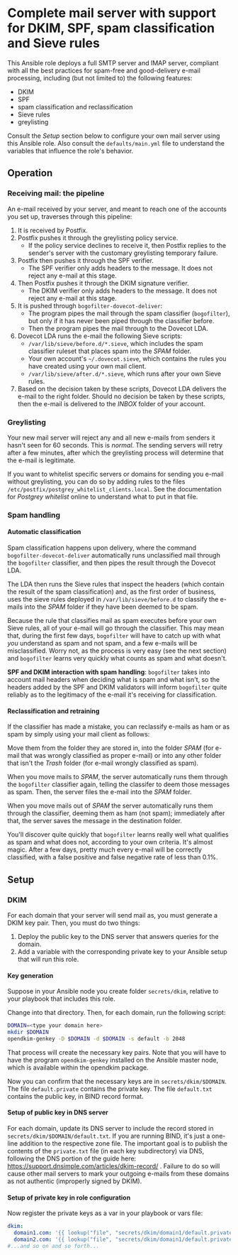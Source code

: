 # Complete mail server with support for DKIM, SPF, spam classification and Sieve rules

This Ansible role deploys a full SMTP server and IMAP server, compliant
with all the best practices for spam-free and good-delivery e-mail processing,
including (but not limited to) the following features:

- DKIM
- SPF
- spam classification and reclassification
- Sieve rules
- greylisting

Consult the *Setup* section below to configure your own mail server using this
Ansible role.  Also consult the `defaults/main.yml` file to understand
the variables that influence the role's behavior.

## Operation

### Receiving mail: the pipeline

An e-mail received by your server, and meant to reach one of the accounts
you set up, traverses through this pipeline:

1. It is received by Postfix.
2. Postfix pushes it through the greylisting policy service.
   * If the policy service declines to receive it, then Postfix replies
     to the sender's server with the customary greylisting temporary failure.
2. Postfix then pushes it through the SPF verifier.
   * The SPF verifier only adds headers to the message.  It does not reject
     any e-mail at this stage.
3. Then Postfix pushes it through the DKIM signature verifier.
   * The DKIM verifier only adds headers to the message.  It does not reject
     any e-mail at this stage.
4. It is pushed through `bogofilter-dovecot-deliver`:
   * The program pipes the mail through the spam classifier (`bogofilter`),
     but only if it has never been piped through the classifier before.
   * Then the program pipes the mail through to the Dovecot LDA.
5. Dovecot LDA runs the e-mail the following Sieve scripts:
   * `/var/lib/sieve/before.d/*.sieve`, which includes the spam classifier
     ruleset that places spam into the *SPAM* folder.
   * Your own account's `~/.dovecot.sieve`, which contains the rules you
     have created using your own mail client.
   * `/var/lib/sieve/after.d/*.sieve`, which runs after your own Sieve rules.
6. Based on the decision taken by these scripts, Dovecot LDA delivers the
   e-mail to the right folder.  Should no decision be taken by these scripts,
   then the e-mail is delivered to the *INBOX* folder of your account.

### Greylisting

Your new mail server will reject any and all new e-mails from senders it hasn't
seen for 60 seconds.  This is *normal*.  The sending servers will retry after a
few minutes, after which the greylisting process will determine that the e-mail
is legitimate.

If you want to whitelist specific servers or domains for sending you e-mail
without greylisting, you can do so by adding rules to the files
`/etc/postfix/postgrey_whitelist_clients.local`.  See the documentation for
*Postgrey whitelist* online to understand what to put in that file.

### Spam handling

#### Automatic classification

Spam classification happens upon delivery, where the command
`bogofilter-dovecot-deliver` automatically runs unclassified mail through the
`bogofilter` classifier, and then pipes the result through the Dovecot LDA.

The LDA then runs the Sieve rules that inspect the headers (which contain the
result of the spam classification) and, as the first order of business, uses
the sieve rules deployed in `/var/lib/sieve/before.d` to classify the e-mails
into the *SPAM* folder if they have been deemed to be spam.

Because the rule that classifies mail as spam executes before your own Sieve
rules, all of your e-mail will go through the classifier.  This may mean that,
during the first few days, `bogofilter` will have to catch up with what *you*
understand as spam and not spam, and a few e-mails will be misclassified.
Worry not, as the process is very easy (see the next section) and `bogofilter`
learns very quickly what counts as spam and what doesn't.

**SPF and DKIM interaction with spam handling**: `bogofilter` takes into
account mail headers when deciding what is spam and what isn't, so the headers
added by the SPF and DKIM validators will inform `bogofilter` quite reliably as
to the legitimacy of the e-mail it's receiving for classification.

#### Reclassification and retraining

If the classifier has made a mistake, you can reclassify e-mails as ham or as
spam by simply using your mail client as follows:

Move them from the folder they are stored in, into the folder *SPAM*
(for e-mail that was wrongly classified as proper e-mail) or into any other
folder that isn't the *Trash* folder (for e-mail wrongly classified as spam).

When you move mails to *SPAM*, the server automatically runs them
through the `bogofilter` classifier again, telling the classifer to deem those
messages as spam.  Then, the server files the e-mail into the *SPAM* folder.

When you move mails out of *SPAM* the server automatically runs them
through the classifier, deeming them as ham (not spam); immediately after that,
the server saves the message in the destination folder.

You'll discover quite quickly that `bogofilter` learns really well what
qualifies as spam and what does not, according to your own criteria.  It's
almost magic.  After a few days, pretty much every e-mail will be correctly
classified, with a false positive and false negative rate of less than 0.1%.

## Setup

### DKIM

For each domain that your server will send mail as, you must generate a
DKIM key pair.  Then, you must do two things:

1. Deploy the public key to the DNS server that answers queries for
   the domain.
2. Add a variable with the corresponding private key to your Ansible
   setup that will run this role.

#### Key generation

Suppose in your Ansible node you create folder `secrets/dkim`, relative
to your playbook that includes this role.

Change into that directory.  Then, for each domain, run the following script:

```bash
DOMAIN=<type your domain here>
mkdir $DOMAIN
opendkim-genkey -D $DOMAIN -d $DOMAIN -s default -b 2048
```

That process will create the necessary key pairs.
Note that you will have to have the program `opendkim-genkey`
installed on the Ansible master node, which is available
within the opendkim package.

Now you can confirm that the necessary keys are in `secrets/dkim/$DOMAIN`.
The file `default.private` contains the private key.  The file `default.txt`
contains the public key, in BIND record format.

#### Setup of public key in DNS server

For each domain, update its DNS server to include the record stored in
`secrets/dkim/$DOMAIN/default.txt`.  If you are running BIND, it's just
a one-line addition to the respective zone file.  The important goal is
to publish the contents of the `private.txt` file (in each key
subdirectory) via DNS, following the DNS portion of the guide here:
https://support.dnsimple.com/articles/dkim-record/ .
Failure to do so will cause other mail servers to mark your outgoing e-mails
from these domains as not authentic (improperly signed by DKIM).

#### Setup of private key in role configuration

Now register the private keys as a var in your playbook or vars file:

```yaml
dkim:
  domain1.com: '{{ lookup("file", "secrets/dkim/domain1/default.private") }}'
  domain2.com: '{{ lookup("file", "secrets/dkim/domain1/default.private") }}'
#...and so on and so forth...
```
